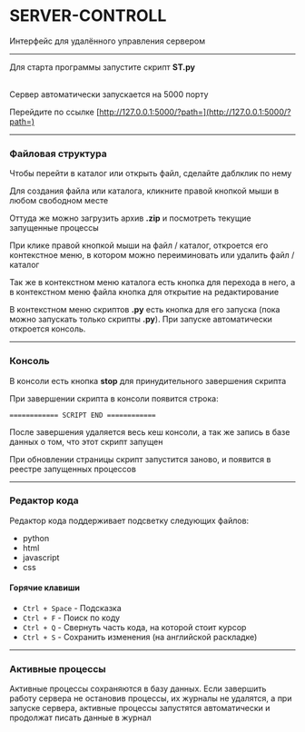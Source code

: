# SERVER-CONTROLL
Интерфейс для удалённого управления сервером

---

Для старта программы запустите скрипт __ST.py__
<br><br>

Сервер автоматически запускается на 5000 порту

Перейдите по ссылке
[http://127.0.0.1:5000/?path=](http://127.0.0.1:5000/?path=)

---

### Файловая структура

Чтобы перейти в каталог или открыть файл, сделайте даблклик по нему

Для создания файла или каталога, кликните правой кнопкой мыши в любом свободном месте

Оттуда же можно загрузить архив __.zip__ и посмотреть текущие запущенные процессы

При клике правой кнопкой мыши на файл / каталог, откроется его контекстное меню, в котором можно переиминовать или удалить файл / каталог

Так же в контекстном меню каталога есть кнопка для перехода в него, а в контекстном меню файла кнопка для открытие на редактирование

В контекстном меню скриптов __.py__ есть кнопка для его запуска (пока можно запускать только скрипты __.py__). При запуске автоматически откроется консоль.

---

### Консоль

В консоли есть кнопка __stop__ для принудительного завершения скрипта

При завершении скрипта в консоли появится строка:

`============ SCRIPT END ============`

После завершения удаляется весь кеш консоли, а так же запись в базе данных о том, что этот скрипт запущен

При обновлении страницы скрипт запустится заново, и появится в реестре запущенных процессов

---

### Редактор кода

Редактор кода поддерживает подсветку следующих файлов:
* python
* html
* javascript
* css

#### Горячие клавиши
* `Ctrl + Space` - Подсказка
* `Ctrl + F` - Поиск по коду
* `Ctrl + Q` - Свернуть часть кода, на которой стоит курсор
* `Ctrl + S` - Сохранить изменения (на английской раскладке)

---

### Активные процессы


Активные процессы сохраняются в базу данных. Если завершить работу сервера не остановив процессы, их журналы не удалятся, а при запуске сервера, активные процессы запустятся автоматически и продолжат писать данные в журнал